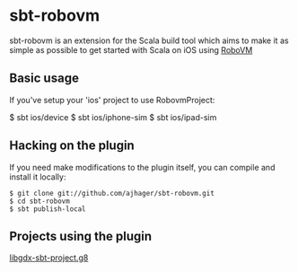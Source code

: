 sbt-robovm
==========

sbt-robovm is an extension for the Scala build tool which aims to make it as simple as possible to get started with Scala on iOS using [RoboVM](http://www.robovm.org/)

## Basic usage

If you've setup your 'ios' project to use RobovmProject:

   $ sbt ios/device
   $ sbt ios/iphone-sim
   $ sbt ios/ipad-sim

## Hacking on the plugin

If you need make modifications to the plugin itself, you can compile
and install it locally:

    $ git clone git://github.com/ajhager/sbt-robovm.git
    $ cd sbt-robovm
    $ sbt publish-local

## Projects using the plugin

[libgdx-sbt-project.g8](https://github.com/ajhager/libgdx-sbt-project.g8)
